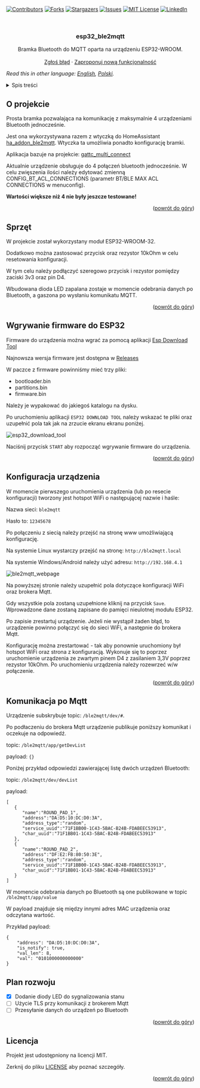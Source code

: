 <div id="top"></div>

[![Contributors][contributors-shield]][contributors-url]
[![Forks][forks-shield]][forks-url]
[![Stargazers][stars-shield]][stars-url]
[![Issues][issues-shield]][issues-url]
[![MIT License][license-shield]][license-url]
[![LinkedIn][linkedin-shield]][linkedin-url]



<br />
<div align="center">

<h3 align="center">esp32_ble2mqtt</h3>

  <p align="center">
    Bramka Bluetooth do MQTT oparta na urządzeniu ESP32-WROOM.
    <br />
    <br />
    <a href="https://github.com/blizniukp/esp32_ble2mqtt/issues">Zgłoś błąd</a>
    ·
    <a href="https://github.com/blizniukp/esp32_ble2mqtt/issues">Zaproponuj nową funkcjonalność</a>
  </p>
</div>


*Read this in other language: [English](README.md), [Polski](README.pl.md).*


<details>
  <summary>Spis treści</summary>
  <ol>
    <li><a href="#o-projekcie">O projekcie</a></li>
    <li><a href="#sprzęt">Sprzęt</a></li>
    <li><a href="#wgrywanie-firmware-do-esp32">Wgrywanie firmware do ESP32</a></li>
    <li><a href="#konfiguracja-urządzenia">Konfiguracja urządzenia</a></li>
    <li><a href="#komunikacja-po-mqtt">Komunikacja po Mqtt</a></li>
    <li><a href="#plan-rozwoju">Plan rozwoju</a></li>
    <li><a href="#licencja">Licencja</a></li>
  </ol>
</details>



<!-- ABOUT THE PROJECT -->
## O projekcie


Prosta bramka pozwalająca na komunikację z maksymalnie 4 urządzeniami Bluetooth jednocześnie.

Jest ona wykorzystywana razem z wtyczką do HomeAssistant [ha_addon_ble2mqtt](https://github.com/blizniukp/ha_addon_ble2mqtt). Wtyczka ta umożliwia ponadto konfigurację bramki.


Aplikacja bazuje na projekcie: [gattc_multi_connect](https://github.com/espressif/esp-idf/tree/22c82a4e28ec331a3f46e0a8f757f6b535f83cc4/examples/bluetooth/bluedroid/ble/gattc_multi_connect)

Aktualnie urządzenie obsługuje do 4 połączeń bluetooth jednocześnie. W celu zwięszenia ilości należy edytować zmienną CONFIG_BT_ACL_CONNECTIONS (parametr BT/BLE MAX ACL CONNECTIONS w menuconfig). 

**Wartości większe niż 4 nie były jeszcze testowane!**

<p align="right">(<a href="#top">powrót do góry</a>)</p>


## Sprzęt

W projekcie został wykorzystany moduł ESP32-WROOM-32.


Dodatkowo można zastosować przycisk oraz rezystor 10kOhm w celu resetowania konfiguracji.

W tym celu należy podłączyć szeregowo przycisk i rezystor pomiędzy zaciski 3v3 oraz pin D4.

Wbudowana dioda LED zapalana zostaje w momencie odebrania danych po Bluetooth, a gaszona po wysłaniu komunikatu MQTT.

<p align="right">(<a href="#top">powrót do góry</a>)</p>


## Wgrywanie firmware do ESP32

Firmware do urządzenia można wgrać za pomocą aplikacji [Esp Download Tool](https://www.espressif.com/en/support/download/other-tools)


Najnowsza wersja firmware jest dostępna w [Releases](https://github.com/blizniukp/esp32_ble2mqtt/releases)


W paczce z firmware powinniśmy mieć trzy pliki:
- bootloader.bin
- partitions.bin
- firmware.bin

Należy je wypakować do jakiegoś katalogu na dysku.

Po uruchomieniu aplikacji `ESP32 DOWNLOAD TOOL` należy wskazać te pliki oraz uzupełnić pola tak jak na zrzucie ekranu ekranu poniżej.

![esp32_download_tool](/img/esp32_download_tool.png)

Naciśnij przycisk `START` aby rozpocząć wgrywanie firmware do urządzenia.

<p align="right">(<a href="#top">powrót do góry</a>)</p>


## Konfiguracja urządzenia

W momencie pierwszego uruchomienia urządzenia (lub po resecie konfiguracji) tworzony jest hotspot WiFi o następującej nazwie i haśle:

Nazwa sieci: `ble2mqtt`

Hasło to: `12345678`

Po połączeniu z siecią należy przejść na stronę www umożliwiającą konfigurację.


Na systemie Linux wystarczy przejść na stronę: `http://ble2mqtt.local`

Na systemie Windows/Android należy użyć adresu: `http://192.168.4.1`


![ble2mqtt_webpage](/img/ble2mqtt_webpage.png)

Na powyższej stronie należy uzupełnić pola dotyczące konfiguracji WiFi oraz brokera Mqtt.

Gdy wszystkie pola zostaną uzupełnione kliknij na przycisk `Save`. Wprowadzone dane zostaną zapisane do pamięci nieulotnej modułu ESP32.


Po zapisie zrestartuj urządzenie. Jeżeli nie wystąpił żaden błąd, to urządzenie powinno połączyć się do sieci WiFi, a następnie do brokera Mqtt.


Konfigurację można zrestartować - tak aby ponownie uruchomiony był hotspot WiFi oraz strona z konfiguracją. 
Wykonuje się to poprzez uruchomienie urządzenia ze zwartym pinem D4 z zasilaniem 3,3V poprzez rezystor 10kOhm. Po uruchomieniu urządzenia należy rozewrzeć w/w połączenie.

<p align="right">(<a href="#top">powrót do góry</a>)</p>


## Komunikacja po Mqtt

Urządzenie subskrybuje topic: `/ble2mqtt/dev/#`.


Po podłaczeniu do brokera Mqtt urządzenie publikuje poniższy komunikat i oczekuje na odpowiedź.

topic: `/ble2mqtt/app/getDevList`

payload: `{}`

Poniżej przykład odpowiedzi zawierającej listę dwóch urządzeń Bluetooth:


topic: `/ble2mqtt/dev/devList`

payload:

    [
       {
          "name":"ROUND_PAD_1",
          "address":"DA:D5:10:DC:D0:3A",
          "address_type":"random",
          "service_uuid":"71F1BB00-1C43-5BAC-B24B-FDABEEC53913",
          "char_uuid":"71F1BB01-1C43-5BAC-B24B-FDABEEC53913"
       },
       {
          "name":"ROUND_PAD_2",
          "address":"DF:E2:FB:80:50:3E",
          "address_type":"random",
          "service_uuid":"71F1BB00-1C43-5BAC-B24B-FDABEEC53913",
          "char_uuid":"71F1BB01-1C43-5BAC-B24B-FDABEEC53913"
       }
    ]


W momencie odebrania danych po Bluetooth są one publikowane w topic `/ble2mqtt/app/value`

W payload znajduje się między innymi adres MAC urządzenia oraz odczytana wartość.


Przykład payload:

    {
        "address": "DA:D5:10:DC:D0:3A", 
        "is_notify": true, 
        "val_len": 8, 
        "val": "0101000000000000"
    }


## Plan rozwoju

- [x] Dodanie diody LED do sygnalizowania stanu
- [ ] Użycie TLS przy komunikacji z brokerem Mqtt
- [ ] Przesyłanie danych do urządzeń po Bluetooth

<p align="right">(<a href="#top">powrót do góry</a>)</p>


## Licencja

Projekt jest udostępniony na licencji MIT. 

Zerknij do pliku [LICENSE](LICENSE) aby poznać szczegóły.

<p align="right">(<a href="#top">powrót do góry</a>)</p>


<!-- MARKDOWN LINKS & IMAGES -->
<!-- https://www.markdownguide.org/basic-syntax/#reference-style-links -->
[contributors-shield]: https://img.shields.io/github/contributors/blizniukp/esp32_ble2mqtt.svg?style=for-the-badge
[contributors-url]: https://github.com/blizniukp/esp32_ble2mqtt/graphs/contributors
[forks-shield]: https://img.shields.io/github/forks/blizniukp/esp32_ble2mqtt.svg?style=for-the-badge
[forks-url]: https://github.com/blizniukp/esp32_ble2mqtt/network/members
[stars-shield]: https://img.shields.io/github/stars/blizniukp/esp32_ble2mqtt.svg?style=for-the-badge
[stars-url]: https://github.com/blizniukp/esp32_ble2mqtt/stargazers
[issues-shield]: https://img.shields.io/github/issues/blizniukp/esp32_ble2mqtt.svg?style=for-the-badge
[issues-url]: https://github.com/blizniukp/esp32_ble2mqtt/issues
[license-shield]: https://img.shields.io/github/license/blizniukp/esp32_ble2mqtt.svg?style=for-the-badge
[license-url]: https://github.com/blizniukp/esp32_ble2mqtt/blob/master/LICENSE
[linkedin-shield]: https://img.shields.io/badge/-LinkedIn-black.svg?style=for-the-badge&logo=linkedin&colorB=555
[linkedin-url]: https://linkedin.com/in/paweł-bliźniuk-433535183
[product-screenshot]: images/screenshot.png
